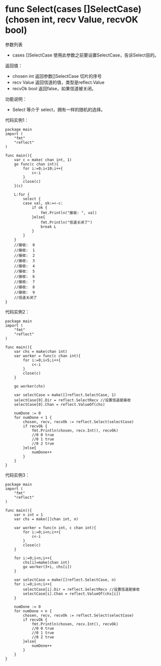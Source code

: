 # func Select(cases []SelectCase) (chosen int, recv Value, recvOK bool)
参数列表

- cases []SelectCase 使用此参数之前要设置SelectCase，告诉Select目的。

返回值：

- chosen int 返回参数[]SelectCase 切片的序号
- recv Value 返回信道的值，类型是reflect.Value
- recvOk bool 返回false，如果信道被关闭。

功能说明：

- Select 等介于 select，拥有一样的随机的选择。

代码实例1：

    package main
    import (
        "fmt"
        "reflect"
    )
    
    func main(){
		var c = make( chan int, 1)
		go func(c chan int){
			for i:=0;i<10;i++{
				c<-i
			}
			close(c)
		}(c)
		
		L:for {
			select {
			case val, ok:=<-c:
				if ok {
					fmt.Println("接收: ", val)
				}else{
					fmt.Println("信道关闭了")
					break L
				}
			}
		}
		//接收:  0
		//接收:  1
		//接收:  2
		//接收:  3
		//接收:  4
		//接收:  5
		//接收:  6
		//接收:  7
		//接收:  8
		//接收:  9
		//信道关闭了
    }

代码实例2：

    package main
    import (
        "fmt"
        "reflect"
    )
    
    func main(){
		var chs = make(chan int)
		var worker = func(c chan int){
			for i:=0;i<5;i++{
				c<-i
			}
			close(c)
		}
		
		go worker(chs)
		
		var selectCase = make([]reflect.SelectCase, 1)
		selectCase[0].Dir = reflect.SelectRecv //设置信道是接收
		selectCase[0].Chan = reflect.ValueOf(chs)
		
		numDone := 0
		for numDone < 1 {
			chosen, recv, recvOk := reflect.Select(selectCase)
			if recvOk {
				fmt.Println(chosen, recv.Int(), recvOk)
				//0 0 true
				//0 1 true
				//0 2 true
			}else{
				numDone++
			}
		}
	}
代码实例3：

    package main
    import (
        "fmt"
        "reflect"
    )
    
    func main(){
		var n int = 1
		var chs = make([]chan int, n)
		
		var worker = func(n int, c chan int){
			for i:=0;i<n;i++{
				c<-i
			}
			close(c)
		}
		
		for i:=0;i<n;i++{
			chs[i]=make(chan int)
			go worker(3+i, chs[i])
		}
		
		var selectCase = make([]reflect.SelectCase, n)
		for i:=0;i<n;i++{
			selectCase[i].Dir = reflect.SelectRecv //设置信道是接收
			selectCase[i].Chan = reflect.ValueOf(chs[i])
		}
		
		numDone := 0
		for numDone < n {
			chosen, recv, recvOk := reflect.Select(selectCase)
			if recvOk {
				fmt.Println(chosen, recv.Int(), recvOk)
				//0 0 true
				//0 1 true
				//0 2 true
			}else{
				numDone++
			}
		}
	}
